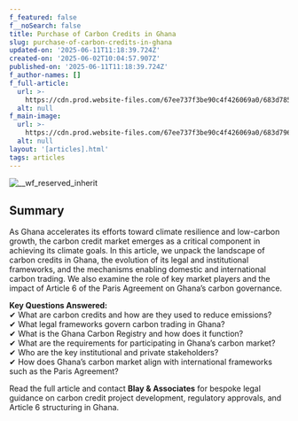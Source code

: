 ```yaml
---
f_featured: false
f__noSearch: false
title: Purchase of Carbon Credits in Ghana
slug: purchase-of-carbon-credits-in-ghana
updated-on: '2025-06-11T11:18:39.724Z'
created-on: '2025-06-02T10:04:57.907Z'
published-on: '2025-06-11T11:18:39.724Z'
f_author-names: []
f_full-article:
  url: >-
    https://cdn.prod.website-files.com/67ee737f3be90c4f426069a0/683d7853bc2e29db0b298e46_Final%20Carbon%20Credits.pdf
  alt: null
f_main-image:
  url: >-
    https://cdn.prod.website-files.com/67ee737f3be90c4f426069a0/683d796d16056164239b58b6_Carbon%20Credits%20Cover.jpg
  alt: null
layout: '[articles].html'
tags: articles
---
```


![__wf_reserved_inherit](https://cdn.prod.website-files.com/67ee737f3be90c4f426069a0/683d7a35c5c25abd5987846b_Cover%20Thumbnail.jpg)

Summary
-------

As Ghana accelerates its efforts toward climate resilience and low-carbon growth, the carbon credit market emerges as a critical component in achieving its climate goals. In this article, we unpack the landscape of carbon credits in Ghana, the evolution of its legal and institutional frameworks, and the mechanisms enabling domestic and international carbon trading. We also examine the role of key market players and the impact of Article 6 of the Paris Agreement on Ghana’s carbon governance.

**Key Questions Answered:**  
✔ What are carbon credits and how are they used to reduce emissions?  
✔ What legal frameworks govern carbon trading in Ghana?  
✔ What is the Ghana Carbon Registry and how does it function?  
✔ What are the requirements for participating in Ghana’s carbon market?  
✔ Who are the key institutional and private stakeholders?  
✔ How does Ghana’s carbon market align with international frameworks such as the Paris Agreement?

Read the full article and contact **Blay & Associates** for bespoke legal guidance on carbon credit project development, regulatory approvals, and Article 6 structuring in Ghana.
